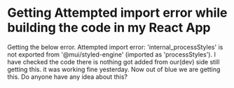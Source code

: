 
# Getting Attempted import error while building the code in my React App

Getting the below error.
Attempted import error: 'internal_processStyles' is not exported from '@mui/styled-engine' (imported as 'processStyles').
I have checked the code there is nothing got added from our(dev) side still getting this. it was working fine yesterday. Now out of blue we are getting this. Do anyone have any idea about this?

        